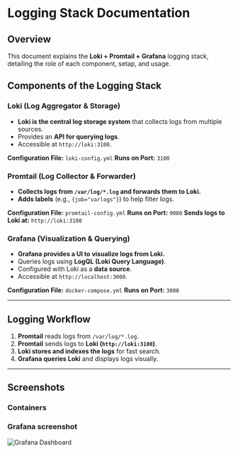 # Logging Stack Documentation

## **Overview**

This document explains the **Loki + Promtail + Grafana** logging stack, detailing the role of each component, setap, and usage.

## **Components of the Logging Stack**

### **Loki (Log Aggregator & Storage)**

- **Loki is the central log storage system** that collects logs from multiple sources.
- Provides an **API for querying logs**.
- Accessible at `http://loki:3100`.

**Configuration File:** `loki-config.yml`
**Runs on Port:** `3100`

### **Promtail (Log Collector & Forwarder)**

- **Collects logs from `/var/log/*.log` and forwards them to Loki.**
- **Adds labels** (e.g., `{job="varlogs"}`) to help filter logs.

**Configuration File:** `promtail-config.yml`
**Runs on Port:** `9080`
**Sends logs to Loki at:** `http://loki:3100`

### **Grafana (Visualization & Querying)**

- **Grafana provides a UI to visualize logs from Loki.**
- Queries logs using **LogQL (Loki Query Language)**.
- Configured with Loki as a **data source**.
- Accessible at `http://localhost:3000`.

**Configuration File:** `docker-compose.yml`
**Runs on Port:** `3000`

---

## **Logging Workflow**

1. **Promtail** reads logs from `/var/log/*.log`.
2. **Promtail** sends logs to **Loki (`http://loki:3100`)**.
3. **Loki stores and indexes the logs** for fast search.
4. **Grafana queries Loki** and displays logs visually.

---

## **Screenshots**

### **Containers**

### **Grafana screenshot**
![Grafana Dashboard]()

